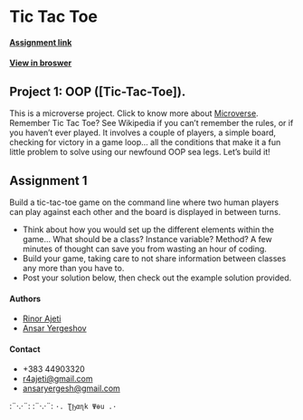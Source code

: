 # Tic Tac Toe

#### [Assignment link](https://www.theodinproject.com/courses/ruby-programming/lessons/oop)

#### [View in broswer](https://r4ajeti.github.io/Tic-Tac-Toe/)

## Project 1: OOP ([Tic-Tac-Toe]).

This is a microverse project. Click to know more about [Microverse](https://www.microverse.org/).
Remember Tic Tac Toe? See Wikipedia if you can’t remember the rules, or if you haven’t ever played. It involves a couple of players, a simple board, checking for victory in a game loop… all the conditions that make it a fun little problem to solve using our newfound OOP sea legs. Let’s build it! 

## Assignment 1

Build a tic-tac-toe game on the command line where two human players can play against each other and the board is displayed in between turns.
* Think about how you would set up the different elements within the game… What should be a class? Instance variable? Method? A few minutes of thought can save you from wasting an hour of coding.
* Build your game, taking care to not share information between classes any more than you have to.
* Post your solution below, then check out the example solution provided.


#### Authors
* [Rinor Ajeti](https://github.com/R4Ajeti)
* [Ansar Yergeshov](https://github.com/ansaryergesh)

#### Contact
* +383 44903320
* r4ajeti@gmail.com
* ansaryergesh@gmail.com

:¨·.·¨:   :¨·.·¨:
`·. ƮϦαɳk Ψөu .·`
